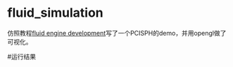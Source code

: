 # fluid_simulation
仿照教程[fluid engine development](https://github.com/doyubkim/fluid-engine-dev)写了一个PCISPH的demo，并用opengl做了可视化。


#运行结果
